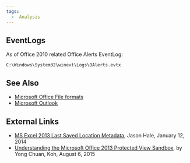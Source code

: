 ```yaml
---
tags:
  -  Analysis
---
```

## EventLogs

As of Office 2010 related Office Alerts EventLog:

    C:\Windows\System32\winevt\Logs\OAlerts.evtx

## See Also

- [Microsoft Office File
  formats](microsoft_office_file_formats.md)
- [Microsoft Outlook](microsoft_outlook.md)

## External Links

- [MS Excel 2013 Last Saved Location
  Metadata](http://dfstream.blogspot.com/2014/01/ms-excel-2013-last-saved-location.html),
  Jason Hale, January 12, 2014
- [Understanding the Microsoft Office 2013 Protected View
  Sandbox](https://labs.mwrinfosecurity.com/system/assets/1015/original/Understanding_The_Microsoft_Office_2013_Protected_View_Sandbox.pdf),
  by Yong Chuan, Koh, August 6, 2015

